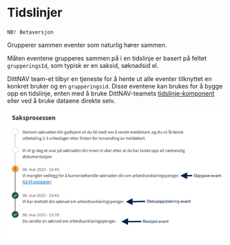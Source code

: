 # Tidslinjer

`NB! Betaversjon` 

Grupperer sammen eventer som naturlig hører sammen.

Måten eventene grupperes sammen på i en tidslinje er basert på feltet `grupperingsId`, som typisk er en saksid, søknadsid el.

DittNAV team-et tilbyr en tjeneste for å hente ut alle eventer tilknyttet en konkret bruker og en `grupperingsid`. 
Disse eventene kan brukes for å bygge opp en tidslinje, enten med å bruke DittNAV-teamets [tidslinje-komponent](https://github.com/navikt/dittnav-tidslinje) eller ved 
å bruke dataene direkte selv.

![Images](https://github.com/navikt/brukernotifikasjon-docs/blob/master/docs/assets/Tidslinje.png)
